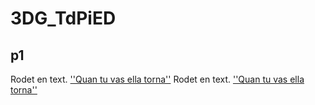 # 3DG_TdPiED
## p1

Rodet en text. [''Quan tu vas ella torna''](p1.gif)
Rodet en text. [''Quan tu vas ella torna''](p1.mp4)
